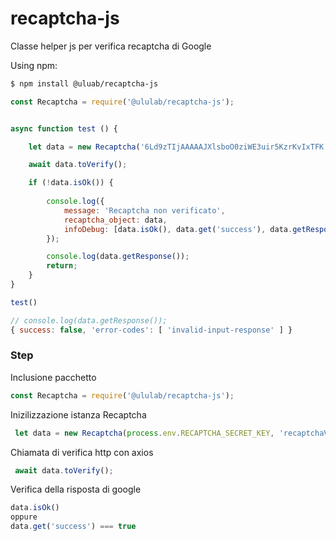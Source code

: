 # recaptcha-js
Classe helper js per verifica recaptcha di Google

Using npm:
```bash
$ npm install @uluab/recaptcha-js
```

```js
const Recaptcha = require('@ululab/recaptcha-js');


async function test () {

    let data = new Recaptcha('6Ld9zTIjAAAAAJXlsboO0ziWE3uir5KzrKvIxTFK', 'recaptchaValue');

    await data.toVerify();

    if (!data.isOk()) {
    
        console.log({
            message: 'Recaptcha non verificato',
            recaptcha_object: data,
            infoDebug: [data.isOk(), data.get('success'), data.getResponse()]
        });

        console.log(data.getResponse());
        return;
    }
}

test()

```

```js
// console.log(data.getResponse());
{ success: false, 'error-codes': [ 'invalid-input-response' ] }
```
### Step

Inclusione pacchetto
```js
const Recaptcha = require('@ululab/recaptcha-js');
```

Inizilizzazione istanza Recaptcha
```js
 let data = new Recaptcha(process.env.RECAPTCHA_SECRET_KEY, 'recaptchaValue');
```

Chiamata di verifica http con axios
```js
 await data.toVerify();
```

Verifica della risposta di google
```js
data.isOk()
oppure
data.get('success') === true
```

